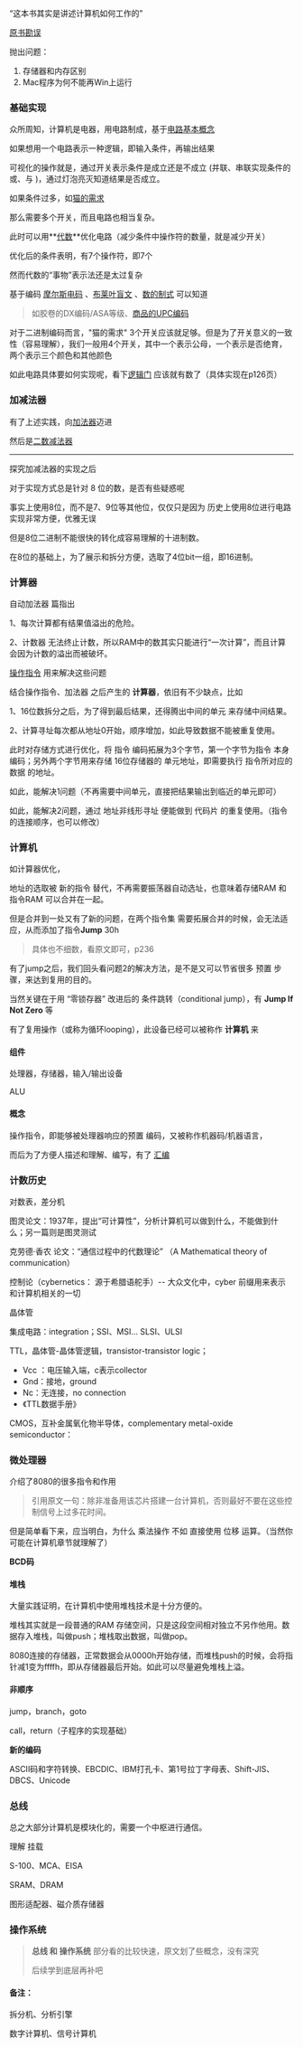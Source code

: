“这本书其实是讲述计算机如何工作的”  

[原书勘误](勘误.md)

抛出问题：  

1. 存储器和内存区别  
2. Mac程序为何不能再Win上运行  



### 基础实现

众所周知，计算机是电器，用电路制成，基于[电路基本概念](电设备/电路基本概念.md)



如果想用一个电路表示一种逻辑，即输入条件，再输出结果  

可视化的操作就是，通过开关表示条件是成立还是不成立 (并联、串联实现条件的或、与  )，通过灯泡亮灭知道结果是否成立。<br>

如果条件过多，如[猫的需求](./猫的需求.md)  

那么需要多个开关，而且电路也相当复杂。 

此时可以用**[代数](代数.md)**优化电路（减少条件中操作符的数量，就是减少开关）

优化后的条件表明，有7个操作符，即7个  

然而代数的“事物”表示法还是太过复杂  



基于编码 [摩尔斯电码](莫尔斯电码.md) 、[布莱叶盲文](布莱叶盲文.md) 、[数的制式](数的制式/其他进制.md) 可以知道

> 如胶卷的DX编码/ASA等级、[商品的UPC编码](UPC原理.md)    

对于二进制编码而言，"猫的需求" 3个开关应该就足够。但是为了开关意义的一致性（容易理解），我们一般用4个开关，其中一个表示公母，一个表示是否绝育，两个表示三个颜色和其他颜色  

如此电路具体要如何实现呢，看下[逻辑门](电设备/电路升级1.md) 应该就有数了（具体实现在p126页）



### 加减法器

有了上述实践，向[加法器](加法器.md)迈进

然后是[二数减法器](减法器)



---

探究加减法器的实现之后

对于实现方式总是针对 8 位的数，是否有些疑惑呢

事实上使用8位，而不是7、9位等其他位，仅仅只是因为 历史上使用8位进行电路实现非常方便，优雅无误

但是8位二进制不能很快的转化成容易理解的十进制数。

在8位的基础上，为了展示和拆分方便，选取了4位bit一组，即16进制。



### 计算器

自动加法器 篇指出 

1、每次计算都有结果值溢出的危险。

2、计数器 无法终止计数，所以RAM中的数其实只能进行“一次计算”，而且计算会因为计数的溢出而被破坏。

[操作指令](操作指令.md) 用来解决这些问题



结合操作指令、加法器 之后产生的 **计算器**，依旧有不少缺点，比如

1、16位数拆分之后，为了得到最后结果，还得腾出中间的单元 来存储中间结果。

2、计算寻址每次都从地址0开始，顺序增加，如此导致数据不能被重复使用。



此时对存储方式进行优化，将 指令 编码拓展为3个字节，第一个字节为指令 本身编码；另外两个字节用来存储 16位存储器的 单元地址，即需要执行 指令所对应的数据 的地址。

如此，能解决1问题（不再需要中间单元，直接把结果输出到临近的单元即可）

如此，能解决2问题，通过 地址非线形寻址 便能做到 代码片 的重复使用。（指令 的连接顺序，也可以修改）



### 计算机

如计算器优化，

地址的选取被 新的指令 替代，不再需要振荡器自动选址，也意味着存储RAM 和 指令RAM 可以合并在一起。  

但是合并到一处又有了新的问题，在两个指令集 需要拓展合并的时候，会无法适应，从而添加了指令**Jump** 30h

> 具体也不细数，看原文即可，p236



有了jump之后，我们回头看问题2的解决方法，是不是又可以节省很多 预置 步骤，来达到复用的目的。

当然关键在于用 “零锁存器” 改进后的 条件跳转（conditional jump），有 **Jump If Not Zero** 等



有了复用操作（或称为循环looping），此设备已经可以被称作 **计算机** 来

#### 组件

处理器，存储器，输入/输出设备

ALU

#### 概念

操作指令，即能够被处理器响应的预置 编码，又被称作机器码/机器语言，

而后为了方便人描述和理解、编写，有了 [汇编](汇编.md)



### 计数历史

对数表，差分机

图灵论文：1937年，提出“可计算性”，分析计算机可以做到什么，不能做到什么；另一篇则是图灵测试

克劳德·香农 论文：“通信过程中的代数理论” （A Mathematical theory of communication）

控制论（cybernetics： 源于希腊语舵手）-- 大众文化中，cyber 前缀用来表示和计算机相关的一切

晶体管

集成电路：integration；SSI、MSI... SLSI、ULSI

TTL，晶体管-晶体管逻辑，transistor-transistor logic；

- Vcc ：电压输入端，c表示collector
- Gnd：接地，ground
- Nc：无连接，no connection
- 《TTL数据手册》

CMOS，互补金属氧化物半导体，complementary metal-oxide semiconductor：



### 微处理器

介绍了8080的很多指令和作用

> 引用原文一句：除非准备用该芯片搭建一台计算机，否则最好不要在这些控制信号上过多花时间。

但是简单看下来，应当明白，为什么 乘法操作 不如 直接使用 位移 运算。（当然你可能在计算机章节就理解了）

**BCD码**



#### 堆栈

大量实践证明，在计算机中使用堆栈技术是十分方便的。

堆栈其实就是一段普通的RAM 存储空间，只是这段空间相对独立不另作他用。数据存入堆栈，叫做push；堆栈取出数据，叫做pop。

8080连接的存储器，正常数据会从0000h开始存储，而堆栈push的时候，会将指针减1变为ffffh，即从存储器最后开始。如此可以尽量避免堆栈上溢。

#### 非顺序

jump，branch，goto

call，return（子程序的实现基础）



**新的编码**

ASCII码和字符转换、EBCDIC、IBM打孔卡、第1号拉丁字母表、Shift-JIS、DBCS、Unicode



### 总线

总之大部分计算机是模块化的，需要一个中枢进行通信。

理解 挂载

S-100、MCA、EISA

SRAM、DRAM

图形适配器、磁介质存储器

### 操作系统

> **总线 和 操作系统** 部分看的比较快速，原文划了些概念，没有深究
>
> 后续学到底层再补吧



#### 备注：

拆分机、分析引擎

数字计算机、信号计算机